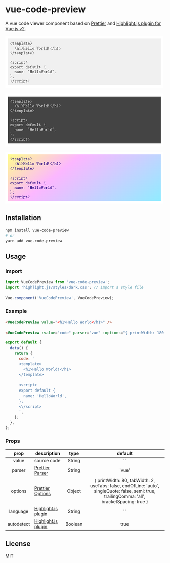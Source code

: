 # vue-code-preview

A vue code viewer component based on [Prettier](https://github.com/prettier/prettier) and [Highlight.js plugin for Vue.js v2](https://github.com/highlightjs/vue-plugin/tree/1-stable).

![default](https://github.com/wangchuan95/vue-code-preview/blob/main/themes/default.png 'default')

![dark](https://github.com/wangchuan95/vue-code-preview/blob/main/themes/dark.png 'dark')

![gradient-light](https://github.com/wangchuan95/vue-code-preview/blob/main/themes/gradient-light.png 'gradient-light')

## Installation

```bash
npm install vue-code-preview
# or
yarn add vue-code-preview
```

## Usage

### Import

```javascript
import VueCodePreview from 'vue-code-preview';
import 'highlight.js/styles/dark.css'; // import a style file

Vue.component('VueCodePreview', VueCodePreview);
```

### Example

```html
<VueCodePreview value="<h1>Hello World</h1>" />

<VueCodePreview :value="code" parser="vue" :options="{ printWidth: 180 }" />
```

```javascript
export default {
  data() {
    return {
      code: `
      <template>
        <h1>Hello World!</h1>
      </template>

      <script>
      export default {
        name: 'HelloWorld',
      };
      <\/script>
      `,
    };
  },
};
```

### Props

|    prop    | description                                                                    |  type   |                                                                    default                                                                     |
| :--------: | ------------------------------------------------------------------------------ | :-----: | :--------------------------------------------------------------------------------------------------------------------------------------------: |
|   value    | source code                                                                    | String  |                                                                       ''                                                                       |
|   parser   | [Prettier Parser](https://www.prettier.cn/docs/options.html#parser)            | String  |                                                                     'vue'                                                                      |
|  options   | [Prettier Options](https://www.prettier.cn/docs/options.html)                  | Object  | { printWidth: 80, tabWidth: 2, useTabs: false, endOfLine: 'auto', singleQuote: false, semi: true, trailingComma: 'all', bracketSpacing: true } |
|  language  | [Highlight.js plugin](https://github.com/highlightjs/vue-plugin/tree/1-stable) | String  |                                                                       ''                                                                       |
| autodetect | [Highlight.js plugin](https://github.com/highlightjs/vue-plugin/tree/1-stable) | Boolean |                                                                      true                                                                      |

## License

MIT
